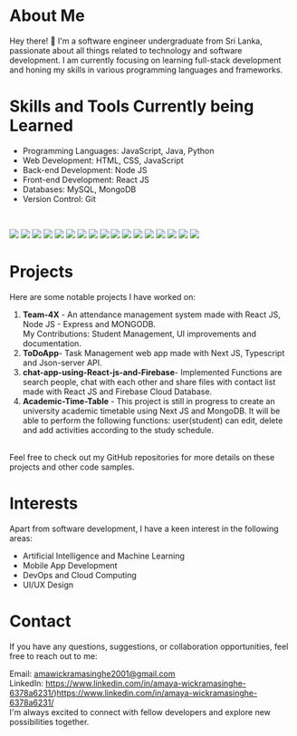 # About Me
Hey there! 👋 I'm a software engineer undergraduate from Sri Lanka, passionate about all things related to technology and software development. I am currently focusing on learning full-stack development and honing my skills in various programming languages and frameworks.
# Skills and Tools Currently being Learned
<ul>
  <li>Programming Languages: JavaScript, Java, Python</li>
  <li>Web Development: HTML, CSS, JavaScript </br></li>
  <li>Back-end Development: Node JS</li>
  <li>Front-end Development: React JS</li>
  <li>Databases: MySQL, MongoDB</li>
  <li>Version Control: Git</li>
</ul>
<br>
<p>
<img src="https://img.shields.io/badge/TypeScript-007ACC?style=for-the-badge&logo=typescript&logoColor=white" />
<img src="https://img.shields.io/badge/JavaScript-F7DF1E?style=for-the-badge&logo=javascript&logoColor=black" />
<img src="https://img.shields.io/badge/Node.js-43853D?style=for-the-badge&logo=node.js&logoColor=white" />
<img src="https://img.shields.io/badge/Express.js-404D59?style=for-the-badge" />
<img src="https://img.shields.io/badge/React-20232A?style=for-the-badge&logo=react&logoColor=61DAFB"/>
<img src="https://img.shields.io/badge/Redux-593D88?style=for-the-badge&logo=redux&logoColor=white"/>
<img src="https://img.shields.io/badge/React_Router-CA4245?style=for-the-badge&logo=react-router&logoColor=white" />
<img src="https://img.shields.io/badge/Python-14354C?style=for-the-badge&logo=python&logoColor=white" />
<img src="https://img.shields.io/badge/Java-ED8B00?style=for-the-badge&logo=openjdk&logoColor=white" />
<img src="https://img.shields.io/badge/Rust-000000?style=for-the-badge&logo=rust&logoColor=white" />
<img src="https://img.shields.io/badge/Lua-2C2D72?style=for-the-badge&logo=lua&logoColor=white" />
<img src="https://img.shields.io/badge/PostgreSQL-316192?style=for-the-badge&logo=postgresql&logoColor=white" />
<img src="https://img.shields.io/badge/MongoDB-4EA94B?style=for-the-badge&logo=mongodb&logoColor=white" />
<img src="https://img.shields.io/badge/Linux-FCC624?style=for-the-badge&logo=linux&logoColor=black" />
<img src="https://img.shields.io/badge/Emacs-%237F5AB6.svg?&style=for-the-badge&logo=gnu-emacs&logoColor=white" />
<img src="https://img.shields.io/badge/NeoVim-%2357A143.svg?&style=for-the-badge&logo=neovim&logoColor=white" />
<img src="https://img.shields.io/badge/Visual_Studio_Code-0078D4?style=for-the-badge&logo=visual%20studio%20code&logoColor=white" />
</p>



# Projects
Here are some notable projects I have worked on:
<ol>
  <li><b>Team-4X</b> - An attendance management system made with React JS, Node JS - Express and MONGODB.<br>
My Contributions: Student Management, UI improvements and documentation.</li>
  <li><b>ToDoApp</b>- Task Management web app made with Next JS, Typescript and Json-server API.</li>
  <li><b>chat-app-using-React-js-and-Firebase</b>- Implemented Functions are search people, chat with each other and share files with contact list made with React JS and Firebase Cloud Database.</li>
  <li><b>Academic-Time-Table</b> - This project is still in progress to create an university academic timetable using Next JS and MongoDB. It will be able to perform the following functions: user(student) can edit, delete and add activities according to the study schedule.</li>
  </ol> </br>
Feel free to check out my GitHub repositories for more details on these projects and other code samples.

# Interests
Apart from software development, I have a keen interest in the following areas:
<ul>
  <li>Artificial Intelligence and Machine Learning</li>
  <li>Mobile App Development</li>
  <li>DevOps and Cloud Computing</li>
  <li>UI/UX Design</li>
</ul>

# Contact
If you have any questions, suggestions, or collaboration opportunities, feel free to reach out to me:

Email: amawickramasinghe2001@gmail.com <br>
LinkedIn: https://www.linkedin.com/in/amaya-wickramasinghe-6378a6231/)https://www.linkedin.com/in/amaya-wickramasinghe-6378a6231/ <br>
I'm always excited to connect with fellow developers and explore new possibilities together.








